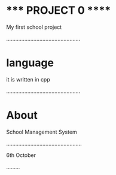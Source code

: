 
# *** PROJECT 0 ****

My first school project

.................................................
# language
it is written in cpp

.................................................
# About 

School Management System

..................................................

6th October


.........